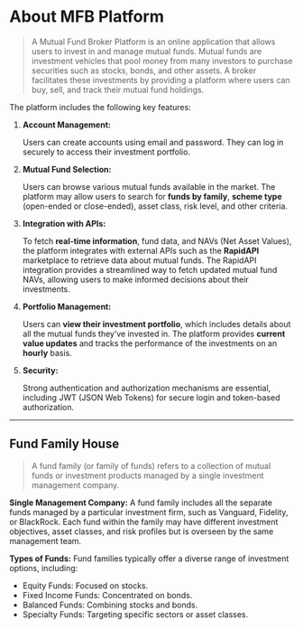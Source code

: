 # About MFB Platform
> A Mutual Fund Broker Platform is an online application that allows users to invest in and manage mutual funds. Mutual funds are investment vehicles that pool money from many investors to purchase securities such as stocks, bonds, and other assets. A broker facilitates these investments by providing a platform where users can buy, sell, and track their mutual fund holdings.

The platform includes the following key features:

1. **Account Management:**
    
    Users can create accounts using email and password.
    They can log in securely to access their investment portfolio.

2. **Mutual Fund Selection:**

    Users can browse various mutual funds available in the market.
    The platform may allow users to search for **funds by family**, **scheme type** (open-ended or close-ended), asset class, risk level, and other criteria.

3. **Integration with APIs:**

    To fetch **real-time information**, fund data, and NAVs (Net Asset Values), the platform integrates with external APIs such as the **RapidAPI** marketplace to retrieve data about mutual funds.
    The RapidAPI integration provides a streamlined way to fetch updated mutual fund NAVs, allowing users to make informed decisions about their investments.

4. **Portfolio Management:**

    Users can **view their investment portfolio**, which includes details about all the mutual funds they’ve invested in.
    The platform provides **current value updates** and tracks the performance of the investments on an **hourly** basis.

5. **Security:**

    Strong authentication and authorization mechanisms are essential, including JWT (JSON Web Tokens) for secure login and token-based authorization.

---

## Fund Family House

> A fund family (or family of funds) refers to a collection of mutual funds or investment products managed by a single investment management company.

**Single Management Company:** A fund family includes all the separate funds managed by a particular investment firm, such as Vanguard, Fidelity, or BlackRock. Each fund within the family may have different investment objectives, asset classes, and risk profiles but is overseen by the same management team.

**Types of Funds:** Fund families typically offer a diverse range of investment options, including:
- Equity Funds: Focused on stocks.
- Fixed Income Funds: Concentrated on bonds.
- Balanced Funds: Combining stocks and bonds.
- Specialty Funds: Targeting specific sectors or asset classes.